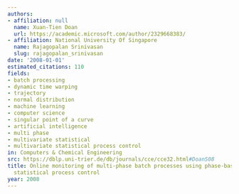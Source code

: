 ```yaml
---
authors:
- affiliation: null
  name: Xuan-Tien Doan
  url: https://academic.microsoft.com/author/2329668383/
- affiliation: National University Of Singapore
  name: Rajagopalan Srinivasan
  slug: rajagopalan_srinivasan
date: '2008-01-01'
estimated_citations: 110
fields:
- batch processing
- dynamic time warping
- trajectory
- normal distribution
- machine learning
- computer science
- singular point of a curve
- artificial intelligence
- multi phase
- multivariate statistical
- multivariate statistical process control
in: Computers & Chemical Engineering
src: https://dblp.uni-trier.de/db/journals/cce/cce32.html#DoanS08
title: Online monitoring of multi-phase batch processes using phase-based multivariate
  statistical process control
year: 2008
---
```

